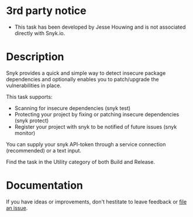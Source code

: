 # 3rd party notice

* This task has been developed by Jesse Houwing and is not associated directly with Snyk.io.

# Description

Snyk provides a quick and simple way to detect insecure package dependencies and optionally enables you to patch/upgrade the vulnerabilities in place.

This task supports:

 * Scanning for insecure dependencies (snyk test)
 * Protecting your project by fixing or patching insecure dependencies (snyk protect)
 * Register your project with snyk to be notified of future issues (snyk monitor)
 
You can supply your snyk API-token through a service connection (recommended) or a text input.
 
Find the task in the Utility category of both Build and Release.

# Documentation

If you have ideas or improvements, don't hestitate to leave feedback or [file an issue](https://github.com/jessehouwing/azure-pipelines-snyk-task/issues).
